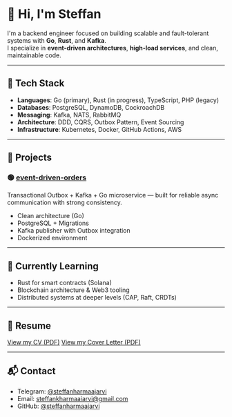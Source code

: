 # 👋 Hi, I'm Steffan

I'm a backend engineer focused on building scalable and fault-tolerant systems with **Go**, **Rust**, and **Kafka**.  
I specialize in **event-driven architectures**, **high-load services**, and clean, maintainable code.

---

## 🔧 Tech Stack

- **Languages**: Go (primary), Rust (in progress), TypeScript, PHP (legacy)
- **Databases**: PostgreSQL, DynamoDB, CockroachDB
- **Messaging**: Kafka, NATS, RabbitMQ
- **Architecture**: DDD, CQRS, Outbox Pattern, Event Sourcing
- **Infrastructure**: Kubernetes, Docker, GitHub Actions, AWS

---

## 🧪 Projects

### 🟢 [event-driven-orders](https://github.com/steffanharmaajarvi/event-driven-orders)
Transactional Outbox + Kafka + Go microservice — built for reliable async communication with strong consistency.

- Clean architecture (Go)
- PostgreSQL + Migrations
- Kafka publisher with Outbox integration
- Dockerized environment

---

## 🧠 Currently Learning

- Rust for smart contracts (Solana)
- Blockchain architecture & Web3 tooling
- Distributed systems at deeper levels (CAP, Raft, CRDTs)

---

## 📄 Resume

[View my CV (PDF)](https://github.com/steffanharmaajarvi/event-driven-orders/blob/main/docs/cv.pdf)
[View my Cover Letter (PDF)](https://github.com/steffanharmaajarvi/event-driven-orders/blob/main/docs/cover_letter.pdf)

---

## 📬 Contact

- Telegram: [@steffanharmaajarvi](https://t.me/steffanharmaajarvi)
- Email: steffankharmaaiarvi@gmail.com
- GitHub: [@steffanharmaajarvi](https://github.com/steffanharmaajarvi)
